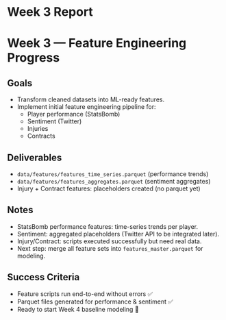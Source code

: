 # Week 3 Report
# Week 3 — Feature Engineering Progress

## Goals
- Transform cleaned datasets into ML-ready features.
- Implement initial feature engineering pipeline for:
  - Player performance (StatsBomb)
  - Sentiment (Twitter)
  - Injuries
  - Contracts

## Deliverables
- `data/features/features_time_series.parquet` (performance trends)
- `data/features/features_aggregates.parquet` (sentiment aggregates)
- Injury + Contract features: placeholders created (no parquet yet)

## Notes
- StatsBomb performance features: time-series trends per player.
- Sentiment: aggregated placeholders (Twitter API to be integrated later).
- Injury/Contract: scripts executed successfully but need real data.
- Next step: merge all feature sets into `features_master.parquet` for modeling.

## Success Criteria
- Feature scripts run end-to-end without errors ✅
- Parquet files generated for performance & sentiment ✅
- Ready to start Week 4 baseline modeling 🚀

